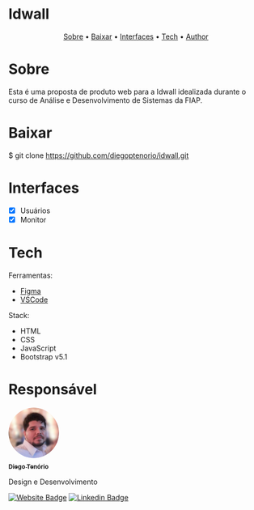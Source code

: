 # Idwall

<p align="center">
 <a href="#sobre">Sobre</a> •
 <a href="#baixar">Baixar</a> • 
 <a href="#interfaces">Interfaces</a> • 
 <a href="#tech">Tech</a> •
 <a href="#author">Author</a> 
</p>

# Sobre
Esta é uma proposta de produto web para a Idwall idealizada durante o curso de Análise e Desenvolvimento de Sistemas da FIAP.


# Baixar
$ git clone <https://github.com/diegoptenorio/idwall.git>

# Interfaces

- [x] Usuários
- [x] Monitor

# Tech

Ferramentas:

- [Figma](https://www.figma.com)
- [VSCode](https://code.visualstudio.com/)

Stack:

- HTML
- CSS
- JavaScript
- Bootstrap v5.1

# Responsável

<a href="https://www.linkedin.com/in/diegotenorio" target="_blank">
 <img style="border-radius: 50%;" src="./assets/readme/diegotenorio.png" width="100px;" alt=""/>
 <br />
 <sub><b>Diego Tenório</b></sub></a>


Design e Desenvolvimento

[![Website Badge](https://img.shields.io/website?up_message=Portfolio&url=http%3A%2F%2Fwww.diegotenorio.com.br%2F)](http://www.diegotenorio.com.br) [![Linkedin Badge](https://img.shields.io/badge/-Diego-blue?style=flat-square&logo=Linkedin&logoColor=white&link=https://www.linkedin.com/in/diegotenorio)](https://www.linkedin.com/in/diegotenorio)
